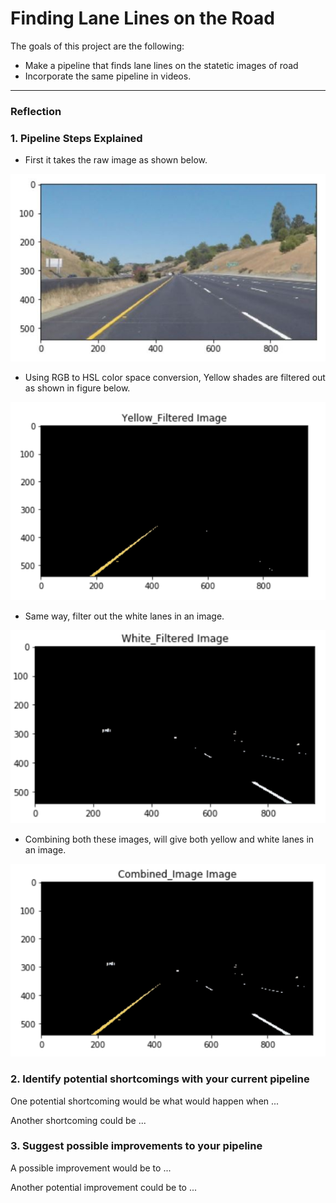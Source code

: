 # **Finding Lane Lines on the Road** 


The goals of this project are the following:
* Make a pipeline that finds lane lines on the statetic images of road
* Incorporate the same pipeline in videos.

[//]: # (Image References)

[image1]: ./test_images_output/Original.JPG "Raw Image"
[image2]: ./test_images_output/yellow_filter.JPG "Yellow Filter"
[image3]: ./test_images_output/white_filter.JPG "White Filter"
[image4]: ./test_images_output/combined_Image.PNG "Combined Yellow and White Filters"
[image5]: ./test_images_output/gaussian_gray.JPG "Gaussian Gray"
[image6]: ./test_images_output/canny_edge.JPG "Canny Edge Detection"
[image7]: ./test_images_output/masking_roi.JPG "Region of Interest"
[image8]: ./test_images_output/hough_lines.PNG "Hough Lines"
[image9]: ./test_images_output/final_image.JPG "Final Lines"

---

### Reflection

### 1. Pipeline Steps Explained

* First it takes the raw image as shown below.

![alt text][image1]

* Using RGB to HSL color space conversion, Yellow shades are filtered out as shown in figure below.

![alt text][image2]

* Same way, filter out the white lanes in an image.

![alt text][image3]

* Combining both these images, will give both yellow and white lanes in an image.

![alt text][image4]


### 2. Identify potential shortcomings with your current pipeline


One potential shortcoming would be what would happen when ... 

Another shortcoming could be ...


### 3. Suggest possible improvements to your pipeline

A possible improvement would be to ...

Another potential improvement could be to ...
